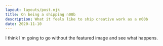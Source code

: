 ```yaml
---
layout: layouts/post.njk
title: On being a shipping n00b
description: What it feels like to ship creative work as a n00b
date: 2020-11-10
---
```


I think I'm going to go without the featured image and see what happens.